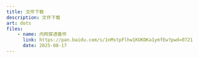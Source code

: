 ```yaml
---
title: 文件下载
description: 文件下载
art: dots
files:
    - name: 内网穿透套件
      link: https://pan.baidu.com/s/1nMstpFlhw1KUKDKa1ymfEw?pwd=0721
      date: 2025-08-17
---
```


<SubNav />

<Download :files="frontmatter.files"/>